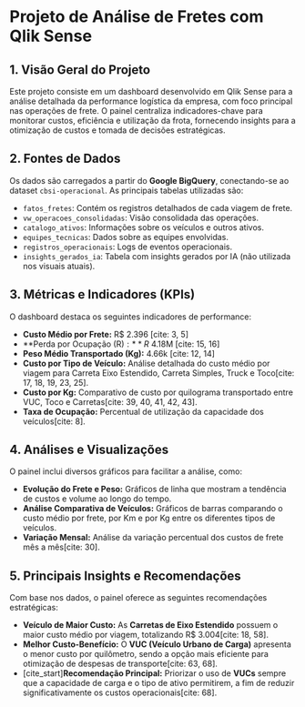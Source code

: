 # Projeto de Análise de Fretes com Qlik Sense

## 1. Visão Geral do Projeto

Este projeto consiste em um dashboard desenvolvido em Qlik Sense para a análise detalhada da performance logística da empresa, com foco principal nas operações de frete. O painel centraliza indicadores-chave para monitorar custos, eficiência e utilização da frota, fornecendo insights para a otimização de custos e tomada de decisões estratégicas.

## 2. Fontes de Dados

Os dados são carregados a partir do **Google BigQuery**, conectando-se ao dataset `cbsi-operacional`. As principais tabelas utilizadas são:

* `fatos_fretes`: Contém os registros detalhados de cada viagem de frete.
* `vw_operacoes_consolidadas`: Visão consolidada das operações.
* `catalogo_ativos`: Informações sobre os veículos e outros ativos.
* `equipes_tecnicas`: Dados sobre as equipes envolvidas.
* `registros_operacionais`: Logs de eventos operacionais.
* `insights_gerados_ia`: Tabela com insights gerados por IA (não utilizada nos visuais atuais).

## 3. Métricas e Indicadores (KPIs)

O dashboard destaca os seguintes indicadores de performance:

* **Custo Médio por Frete:** R$ 2.396 [cite: 3, 5]
* **Perda por Ocupação (R$):** R$ 4.18M [cite: 15, 16]
* **Peso Médio Transportado (Kg):** 4.66k [cite: 12, 14]
* **Custo por Tipo de Veículo:** Análise detalhada do custo médio por viagem para Carreta Eixo Estendido, Carreta Simples, Truck e Toco[cite: 17, 18, 19, 23, 25].
* **Custo por Kg:** Comparativo de custo por quilograma transportado entre VUC, Toco e Carretas[cite: 39, 40, 41, 42, 43].
* **Taxa de Ocupação:** Percentual de utilização da capacidade dos veículos[cite: 8].

## 4. Análises e Visualizações

O painel inclui diversos gráficos para facilitar a análise, como:

* **Evolução do Frete e Peso:** Gráficos de linha que mostram a tendência de custos e volume ao longo do tempo.
* **Análise Comparativa de Veículos:** Gráficos de barras comparando o custo médio por frete, por Km e por Kg entre os diferentes tipos de veículos.
* **Variação Mensal:** Análise da variação percentual dos custos de frete mês a mês[cite: 30].

## 5. Principais Insights e Recomendações

Com base nos dados, o painel oferece as seguintes recomendações estratégicas:

* **Veículo de Maior Custo:** As **Carretas de Eixo Estendido** possuem o maior custo médio por viagem, totalizando R$ 3.004[cite: 18, 58].
* **Melhor Custo-Benefício:** O **VUC (Veículo Urbano de Carga)** apresenta o menor custo por quilômetro, sendo a opção mais eficiente para otimização de despesas de transporte[cite: 63, 68].
* [cite_start]**Recomendação Principal:** Priorizar o uso de **VUCs** sempre que a capacidade de carga e o tipo de ativo permitirem, a fim de reduzir significativamente os custos operacionais[cite: 68].

